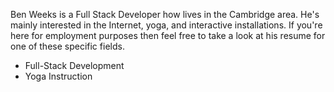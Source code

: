 Ben Weeks is a Full Stack Developer how lives in the Cambridge area. He's mainly
interested in the Internet, yoga, and interactive installations. If you're here
for employment purposes then feel free to take a look at his resume for one of
these specific fields.

* Full-Stack Development
* Yoga Instruction
